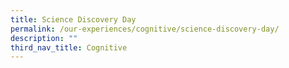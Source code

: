 ```yaml
---
title: Science Discovery Day
permalink: /our-experiences/cognitive/science-discovery-day/
description: ""
third_nav_title: Cognitive
---
```

